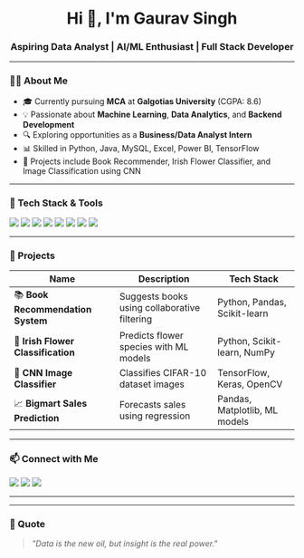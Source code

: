 <!-- Banner -->

<h1 align="center">Hi 👋, I'm Gaurav Singh</h1>
<h3 align="center">Aspiring Data Analyst | AI/ML Enthusiast | Full Stack Developer</h3>

---

### 👨‍💻 About Me

- 🎓 Currently pursuing **MCA** at **Galgotias University** (CGPA: 8.6)
- 💡 Passionate about **Machine Learning**, **Data Analytics**, and **Backend Development**
- 🔍 Exploring opportunities as a **Business/Data Analyst Intern**
- 📊 Skilled in Python, Java, MySQL, Excel, Power BI, TensorFlow
- 🧠 Projects include Book Recommender, Irish Flower Classifier, and Image Classification using CNN

---

### 🔧 Tech Stack & Tools

<p align="left">
  <img src="https://img.shields.io/badge/-Python-3776AB?style=for-the-badge&logo=python&logoColor=white"/>
  <img src="https://img.shields.io/badge/-Java-red?style=for-the-badge&logo=java&logoColor=white"/>
  <img src="https://img.shields.io/badge/-MySQL-4479A1?style=for-the-badge&logo=mysql&logoColor=white"/>
  <img src="https://img.shields.io/badge/-PowerBI-F2C811?style=for-the-badge&logo=powerbi&logoColor=black"/>
  <img src="https://img.shields.io/badge/-TensorFlow-FF6F00?style=for-the-badge&logo=tensorflow&logoColor=white"/>
  <img src="https://img.shields.io/badge/-HTML5-E34F26?style=for-the-badge&logo=html5&logoColor=white"/>
  <img src="https://img.shields.io/badge/-CSS3-1572B6?style=for-the-badge&logo=css3&logoColor=white"/>
  <img src="https://img.shields.io/badge/-JavaScript-F7DF1E?style=for-the-badge&logo=javascript&logoColor=black"/>
</p>

---

### 📘 Projects

| Name | Description | Tech Stack |
|------|-------------|------------|
| 📚 **Book Recommendation System** | Suggests books using collaborative filtering | Python, Pandas, Scikit-learn |
| 🌸 **Irish Flower Classification** | Predicts flower species with ML models | Python, Scikit-learn, NumPy |
| 🧠 **CNN Image Classifier** | Classifies CIFAR-10 dataset images | TensorFlow, Keras, OpenCV |
| 📈 **Bigmart Sales Prediction** | Forecasts sales using regression | Pandas, Matplotlib, ML models |

---

### 📫 Connect with Me

<p align="left">
  <a href="mailto:gs306798@gmail.com"><img src="https://img.shields.io/badge/-Gmail-D14836?style=for-the-badge&logo=gmail&logoColor=white"/></a>
  <a href="https://www.linkedin.com/in/gaurav-singh888"><img src="https://img.shields.io/badge/-LinkedIn-0077B5?style=for-the-badge&logo=linkedin&logoColor=white"/></a>
  <a href="https://github.com/gaur2000"><img src="https://img.shields.io/badge/-GitHub-181717?style=for-the-badge&logo=github&logoColor=white"/></a>
</p>

---


---

### 📝 Quote

> *"Data is the new oil, but insight is the real power."*
